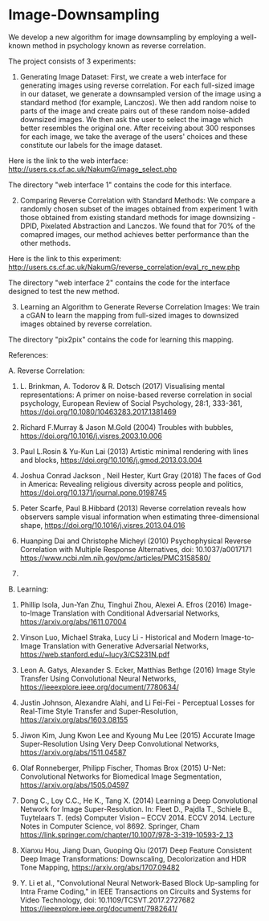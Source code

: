 # Image-Downsampling
We develop a new algorithm for image downsampling by employing a well-known method in psychology known as reverse correlation.

The project consists of 3 experiments:
1. Generating Image Dataset: First, we create a web interface for generating images using reverse correlation. For each full-sized image in our dataset, we generate a downsampled version of the image using a standard method (for example, Lanczos). We then add random noise to parts of the image and create pairs out of these random noise-added downsized images. We then ask the user to select the image which better resembles the original one. After receiving about 300 responses for each image, we take the average of the users' choices and these constitute our labels for the image dataset.

Here is the link to the web interface: http://users.cs.cf.ac.uk/NakumG/image_select.php

The directory "web interface 1" contains the code for this interface.


2. Comparing Reverse Correlation with Standard Methods: We compare a randomly chosen subset of the images obtained from experiment 1 with those obtained from existing standard methods for image downsizing - DPID, Pixelated Abstraction and Lanczos. We found that for 70% of the comapred images, our method achieves better performance than the other methods.

Here is the link to this experiment: http://users.cs.cf.ac.uk/NakumG/reverse_correlation/eval_rc_new.php

The directory "web interface 2" contains the code for the interface designed to test the new method.

3. Learning an Algorithm to Generate Reverse Correlation Images: We train a cGAN to learn the mapping from full-sized images to downsized images obtained by reverse correlation.

The directory "pix2pix" contains the code for learning this mapping.


References:

A. Reverse Correlation:
1. L. Brinkman, A. Todorov & R. Dotsch (2017) Visualising mental representations: A primer on noise-based reverse correlation in social psychology, European Review of Social Psychology, 28:1, 333-361, https://doi.org/10.1080/10463283.2017.1381469

2. Richard F.Murray & Jason M.Gold (2004) Troubles with bubbles, https://doi.org/10.1016/j.visres.2003.10.006

3. Paul L.Rosin & Yu-Kun Lai (2013) Artistic minimal rendering with lines and blocks, https://doi.org/10.1016/j.gmod.2013.03.004

4. Joshua Conrad Jackson , Neil Hester, Kurt Gray (2018) The faces of God in America: Revealing religious diversity across people and politics, https://doi.org/10.1371/journal.pone.0198745

5. Peter Scarfe, Paul B.Hibbard (2013) Reverse correlation reveals how observers sample visual information when estimating three-dimensional shape, https://doi.org/10.1016/j.visres.2013.04.016

6. Huanping Dai and Christophe Micheyl (2010) Psychophysical Reverse Correlation with Multiple Response Alternatives, doi:  10.1037/a0017171
https://www.ncbi.nlm.nih.gov/pmc/articles/PMC3158580/

7. 


B. Learning:
1. Phillip Isola, Jun-Yan Zhu, Tinghui Zhou, Alexei A. Efros (2016) Image-to-Image Translation with Conditional Adversarial Networks, https://arxiv.org/abs/1611.07004

2. Vinson Luo, Michael Straka, Lucy Li - Historical and Modern Image-to-Image Translation with Generative Adversarial Networks, https://web.stanford.edu/~lucy3/CS231N.pdf

3. Leon A. Gatys, Alexander S. Ecker, Matthias Bethge (2016) Image Style Transfer Using Convolutional Neural Networks, https://ieeexplore.ieee.org/document/7780634/

4. Justin Johnson, Alexandre Alahi, and Li Fei-Fei - Perceptual Losses for Real-Time Style Transfer and Super-Resolution, https://arxiv.org/abs/1603.08155

5. Jiwon Kim, Jung Kwon Lee and Kyoung Mu Lee (2015) Accurate Image Super-Resolution Using Very Deep Convolutional Networks, https://arxiv.org/abs/1511.04587

6. Olaf Ronneberger, Philipp Fischer, Thomas Brox (2015) U-Net: Convolutional Networks for Biomedical Image Segmentation, https://arxiv.org/abs/1505.04597

7. Dong C., Loy C.C., He K., Tang X. (2014) Learning a Deep Convolutional Network for Image Super-Resolution. In: Fleet D., Pajdla T., Schiele B., Tuytelaars T. (eds) Computer Vision – ECCV 2014. ECCV 2014. Lecture Notes in Computer Science, vol 8692. Springer, Cham
https://link.springer.com/chapter/10.1007/978-3-319-10593-2_13

8. Xianxu Hou, Jiang Duan, Guoping Qiu (2017)  Deep Feature Consistent Deep Image Transformations: Downscaling, Decolorization and HDR Tone Mapping, https://arxiv.org/abs/1707.09482

9. Y. Li et al., "Convolutional Neural Network-Based Block Up-sampling for Intra Frame Coding," in IEEE Transactions on Circuits and Systems for Video Technology, doi: 10.1109/TCSVT.2017.2727682
https://ieeexplore.ieee.org/document/7982641/
